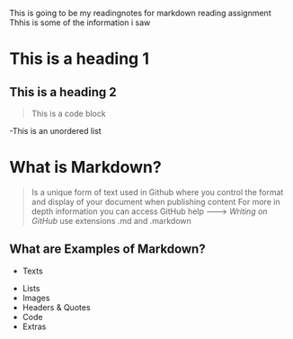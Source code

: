 This is going to be my readingnotes for markdown reading assignment 
Thhis is some of the information i saw
# This is a heading 1
## This is a heading 2

>This is a code block

-This is an unordered list
# What is Markdown?
  > Is a unique form of text used in Github where
  > you control the format and display of your document when publishing content
  > For more in depth information you can access GitHub help ---> *Writing on GitHub* 
  > use extensions .md and .markdown 

## What are Examples of Markdown?
  - Texts
    > 
  - Lists
  - Images
  - Headers & Quotes
  - Code 
  - Extras
  
